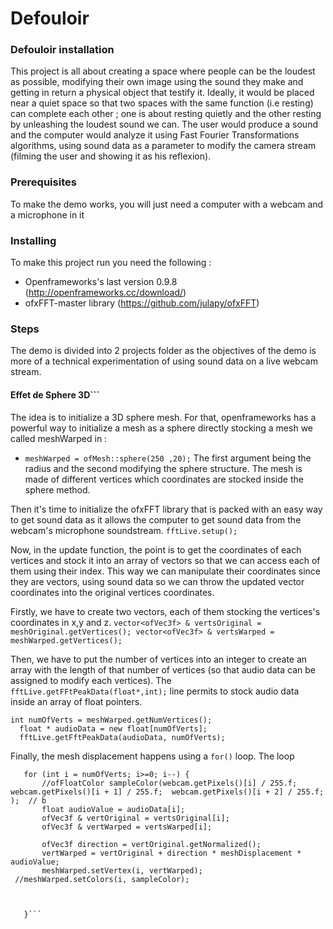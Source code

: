 # Defouloir


### Defouloir installation

This project is all about creating a space where people can be the loudest as possible, modifying their own image using the sound they make and getting in return a physical object that testify it. Ideally, it would be placed near a quiet space so that two spaces with the same function (i.e resting) can complete each other ; one is about resting quietly and the other resting by unleashing the loudest sound we can. The user would produce a sound and the computer would analyze it using Fast Fourier Transformations algorithms, using sound data as a parameter to modify the camera stream (filming the user and showing it as his reflexion).

### Prerequisites

To make the demo works, you will just need a computer with a webcam and a microphone in it

### Installing

To make this project run you need the following :

  * Openframeworks's last version 0.9.8 (http://openframeworks.cc/download/) 
  * ofxFFT-master library (https://github.com/julapy/ofxFFT)
    
    
### Steps

The demo is divided into 2 projects folder as the objectives of the demo is more of a technical experimentation of using sound data on a live webcam stream.

#### Effet de Sphere 3D```

The idea is to initialize a 3D sphere mesh. For that, openframeworks has a powerful way to initialize a mesh as a sphere directly stocking a mesh we called meshWarped in : 
 * ```meshWarped = ofMesh::sphere(250 ,20);```
The first argument being the radius and the second modifying the sphere structure.
The mesh is made of different vertices which coordinates are stocked inside the sphere method. 

Then it's time to initialize the ofxFFT library that is packed with an easy way to get sound data as it allows the computer to get sound data from the webcam's microphone soundstream.
```fftLive.setup(); ```

Now, in the update function, the point is to get the coordinates of each vertices and stock it into an array of vectors so that we can access each of them using their index. This way we can manipulate their coordinates since they are vectors, using sound data so we can throw the updated vector coordinates into the original vertices coordinates.

 Firstly, we have to create two vectors, each of them stocking the vertices's coordinates in x,y and z.
    ```
    vector<ofVec3f> & vertsOriginal = meshOriginal.getVertices();
    vector<ofVec3f> & vertsWarped = meshWarped.getVertices();
    ```
 
 Then, we have to put the number of vertices into an integer to create an array with the length of that number of vertices (so that audio data can be assigned to modify each vertices). The ```fftLive.getFFtPeakData(float*,int);``` line permits to stock audio data inside an array of float pointers.
  ```
 int numOfVerts = meshWarped.getNumVertices();
	float * audioData = new float[numOfVerts];
	fftLive.getFftPeakData(audioData, numOfVerts);
  ```
  
 Finally, the mesh displacement happens using a ```for()``` loop. The loop
 ```
 	for (int i = numOfVerts; i>=0; i--) {
		//ofFloatColor sampleColor(webcam.getPixels()[i] / 255.f;	 webcam.getPixels()[i + 1] / 255.f;	 webcam.getPixels()[i + 2] / 255.f; );	// b
		float audioValue = audioData[i];
		ofVec3f & vertOriginal = vertsOriginal[i];
		ofVec3f & vertWarped = vertsWarped[i];
		
		ofVec3f direction = vertOriginal.getNormalized();
		vertWarped = vertOriginal + direction * meshDisplacement * audioValue;
		meshWarped.setVertex(i, vertWarped);
  //meshWarped.setColors(i, sampleColor);
		

		
	}```


